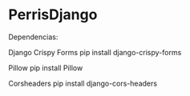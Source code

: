 # PerrisDjango

Dependencias:

Django Crispy Forms
pip install django-crispy-forms

Pillow
pip install Pillow

Corsheaders
pip install django-cors-headers
